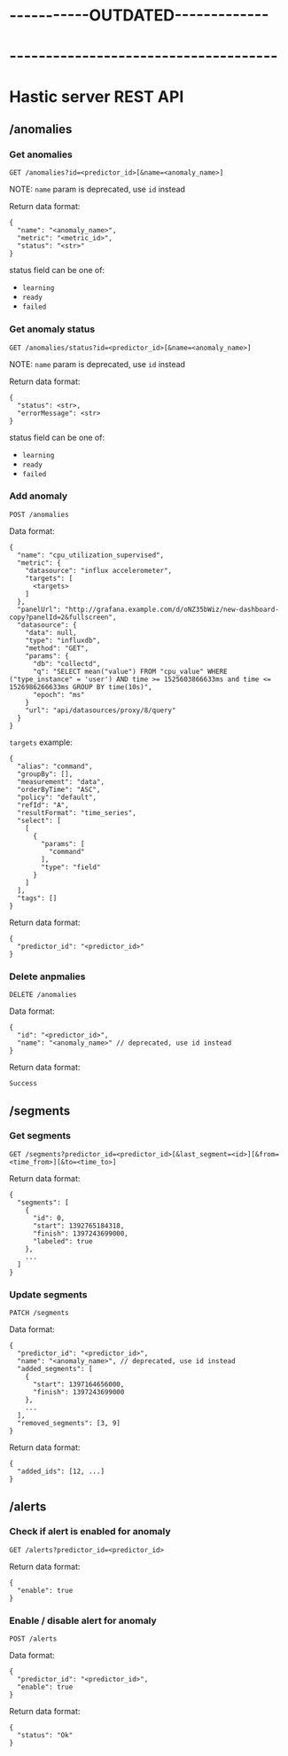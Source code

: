 # -----------OUTDATED-------------
# -------------------------------------

# Hastic server REST API

## /anomalies

### Get anomalies
`GET /anomalies?id=<predictor_id>[&name=<anomaly_name>]`

NOTE: `name` param is deprecated, use `id` instead

Return data format:

```
{
  "name": "<anomaly_name>",
  "metric": "<metric_id>",
  "status": "<str>"
}
```

status field can be one of:

- `learning`
- `ready`
- `failed`

### Get anomaly status
`GET /anomalies/status?id=<predictor_id>[&name=<anomaly_name>]`

NOTE: `name` param is deprecated, use `id` instead

Return data format:

```
{
  "status": <str>,
  "errorMessage": <str>
}
```

status field can be one of:

- `learning`
- `ready`
- `failed`

### Add anomaly

`POST /anomalies`

Data format:

```
{
  "name": "cpu_utilization_supervised",
  "metric": {
    "datasource": "influx accelerometer",
    "targets": [
      <targets>
    ]
  },
  "panelUrl": "http://grafana.example.com/d/oNZ35bWiz/new-dashboard-copy?panelId=2&fullscreen",
  "datasource": {
    "data": null,
    "type": "influxdb",
    "method": "GET",
    "params": {
      "db": "collectd",
      "q": "SELECT mean("value") FROM "cpu_value" WHERE ("type_instance" = 'user') AND time >= 1525603866633ms and time <= 1526986266633ms GROUP BY time(10s)",
      "epoch": "ms"
    }
    "url": "api/datasources/proxy/8/query"
  }
}
```

`targets` example:

```
{
  "alias": "command",
  "groupBy": [],
  "measurement": "data",
  "orderByTime": "ASC",
  "policy": "default",
  "refId": "A",
  "resultFormat": "time_series",
  "select": [
    [
      {
        "params": [
          "command"
        ],
        "type": "field"
      }
    ]
  ],
  "tags": []
}
```

Return data format:

```
{
  "predictor_id": "<predictor_id>"
}
```

### Delete anpmalies
`DELETE /anomalies`

Data format:

```
{
  "id": "<predictor_id>",
  "name": "<anomaly_name>" // deprecated, use id instead
}
```

Return data format:

```
Success
```

## /segments

### Get segments
`GET /segments?predictor_id=<predictor_id>[&last_segment=<id>][&from=<time_from>][&to=<time_to>]`

Return data format:

```
{
  "segments": [
    {
      "id": 0,
      "start": 1392765184318,
      "finish": 1397243699000,
      "labeled": true
    },
    ...
  ]
}
```

### Update segments

`PATCH /segments`

Data format:

```
{
  "predictor_id": "<predictor_id>",
  "name": "<anomaly_name>", // deprecated, use id instead
  "added_segments": [
    {
      "start": 1397164656000,
      "finish": 1397243699000
    },
    ...
  ],
  "removed_segments": [3, 9]
}
```

Return data format:

```
{
  "added_ids": [12, ...]
}
```

## /alerts

### Check if alert is enabled for anomaly

`GET /alerts?predictor_id=<predictor_id>`

Return data format:

```
{
  "enable": true
}
```

### Enable / disable alert for anomaly

`POST /alerts`

Data format:

```
{
  "predictor_id": "<predictor_id>",
  "enable": true
}
```

Return data format:

```
{
  "status": "Ok"
}
```
